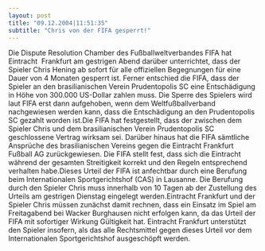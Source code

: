 ```yaml
---
layout: post
title: "09.12.2004|11:51:35"
subtitle: "Chris von der FIFA gesperrt!"
---
```


Die Dispute Resolution Chamber des Fußballweltverbandes FIFA hat Eintracht  Frankfurt am gestrigen Abend darüber unterrichtet, dass der Spieler Chris Hening ab sofort für alle offiziellen Begegnungen für eine Dauer von 4 Monaten gesperrt ist. Ferner entschied die FIFA, dass der Spieler an den brasilianischen Verein Prudentopolis SC eine Entschädigung in Höhe von 300.000 US-Dollar zahlen muss. Die Sperre des Spielers wird laut FIFA erst dann aufgehoben, wenn dem Weltfußballverband nachgewiesen werden kann, dass die Entschädigung an den Prudentopolis SC gezahlt worden ist.Die FIFA hat festgestellt, dass der zwischen dem Spieler Chris und dem brasilianischen Verein Prudentopolis SC geschlossene Vertrag wirksam sei. Darüber hinaus hat die FIFA sämtliche Ansprüche des brasilianischen Vereins gegen die Eintracht Frankfurt Fußball AG zurückgewiesen. Die FIFA stellt fest, dass sich die Eintracht während der gesamten Streitigkeit korrekt und den Regeln entsprechend verhalten habe.Dieses Urteil der FIFA ist anfechtbar durch eine Berufung beim Internationalen Sportgerichtshof (CAS) in Lausanne. Die Berufung durch den Spieler Chris muss innerhalb von 10 Tagen ab der Zustellung des Urteils am gestrigen Dienstag eingelegt werden.Eintracht Frankfurt und der Spieler Chris müssen zunächst damit rechnen, dass ein Einsatz im Spiel am Freitagabend bei Wacker Burghausen nicht erfolgen kann, da das Urteil der FIFA mit sofortiger Wirkung Gültigkeit hat. Eintracht Frankfurt unterstützt den Spieler insofern, als das alle Rechtsmittel gegen dieses Urteil vor dem Internationalen Sportgerichtshof ausgeschöpft werden.


